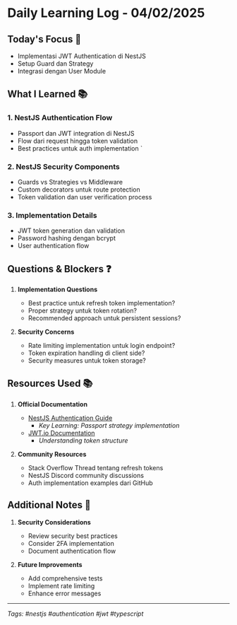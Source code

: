 # Daily Learning Log - 04/02/2025

## Today's Focus 🎯

- Implementasi JWT Authentication di NestJS
- Setup Guard dan Strategy
- Integrasi dengan User Module

## What I Learned 📚

### 1. NestJS Authentication Flow

- Passport dan JWT integration di NestJS
- Flow dari request hingga token validation
- Best practices untuk auth implementation
  `

### 2. NestJS Security Components

- Guards vs Strategies vs Middleware
- Custom decorators untuk route protection
- Token validation dan user verification process

### 3. Implementation Details

- JWT token generation dan validation
- Password hashing dengan bcrypt
- User authentication flow

## Questions & Blockers ❓

1. **Implementation Questions**

   - Best practice untuk refresh token implementation?
   - Proper strategy untuk token rotation?
   - Recommended approach untuk persistent sessions?

2. **Security Concerns**
   - Rate limiting implementation untuk login endpoint?
   - Token expiration handling di client side?
   - Security measures untuk token storage?

## Resources Used 📚

1. **Official Documentation**

   - [NestJS Authentication Guide](https://docs.nestjs.com/security/authentication)
     - _Key Learning: Passport strategy implementation_
   - [JWT.io Documentation](https://jwt.io)
     - _Understanding token structure_

2. **Community Resources**
   - Stack Overflow Thread tentang refresh tokens
   - NestJS Discord community discussions
   - Auth implementation examples dari GitHub

## Additional Notes 📝

1. **Security Considerations**

   - Review security best practices
   - Consider 2FA implementation
   - Document authentication flow

2. **Future Improvements**
   - Add comprehensive tests
   - Implement rate limiting
   - Enhance error messages

---

_Tags: #nestjs #authentication #jwt #typescript_
